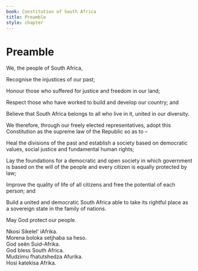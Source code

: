 ```yaml
---
book: Constitution of South Africa
title: Preamble
style: chapter
---
```


# Preamble

We, the people of South Africa,

Recognise the injustices of our past;

Honour those who suffered for justice and freedom in our land;

Respect those who have worked to build and develop our country; and

Believe that South Africa belongs to all who live in it, united in our diversity.

We therefore, through our freely elected representatives, adopt this Constitution as the supreme law of the Republic so as to –

Heal the divisions of the past and establish a society based on democratic values, social justice and fundamental human rights;

Lay the foundations for a democratic and open society in which government is based on the will of the people and every citizen is equally protected by law;

Improve the quality of life of all citizens and free the potential of each person; and

Build a united and democratic South Africa able to take its rightful place as a sovereign state in the family of nations.

May God protect our people.

Nkosi Sikelel' iAfrika.  
Morena boloka setjhaba sa heso.  
God seën Suid-Afrika.  
God bless South Africa.  
Mudzimu fhatutshedza Afurika.  
Hosi katekisa Afrika.
